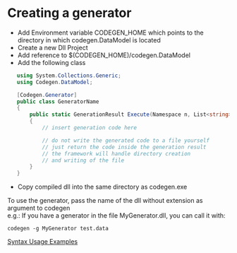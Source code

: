 # Creating a generator
 - Add Environment variable CODEGEN_HOME which points to the directory in which codegen.DataModel is located
 - Create a new Dll Project
 - Add reference to $(CODEGEN_HOME)/codegen.DataModel
 - Add the following class
 ```cs
    using System.Collections.Generic;
    using Codegen.DataModel;

    [Codegen.Generator]
    public class GeneratorName
    {
        public static GenerationResult Execute(Namespace n, List<string> args)
        {
            // insert generation code here

            // do not write the generated code to a file yourself
            // just return the code inside the generation result
            // the framework will handle directory creation
            // and writing of the file
        }
    }
 ```
 - Copy compiled dll into the same directory as codegen.exe


To use the generator, pass the name of the dll without extension as argument to codegen  
e.g.: If you have a generator in the file MyGenerator.dll, you can call it with:
```
codegen -g MyGenerator test.data
```

[Syntax Usage Examples](https://bitbucket.org/hardliner66/codegenerator/downloads/Syntax.pdf)
